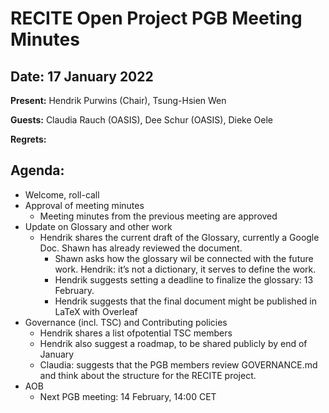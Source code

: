 # RECITE Open Project PGB Meeting Minutes

## Date: 17 January 2022

**Present:** Hendrik Purwins (Chair), Tsung-Hsien Wen

**Guests:**  Claudia Rauch (OASIS), Dee Schur (OASIS), Dieke Oele

**Regrets:**

## Agenda:

* Welcome, roll-call
* Approval of meeting minutes
  * Meeting minutes from the previous meeting are approved
* Update on Glossary and other work
  * Hendrik shares the current draft of the Glossary, currently a Google Doc. Shawn has already reviewed the document.
      * Shawn asks how the glossary wil be connected with the future work. Hendrik: it’s not a dictionary, it serves to define the work. 
      * Hendrik suggests setting a deadline to finalize the glossary: 13 February.
      * Hendrik suggests that the final document might be published in LaTeX with Overleaf
* Governance (incl. TSC) and Contributing policies
  * Hendrik shares a list ofpotential TSC members
  * Hendrik also suggest a roadmap, to be shared publicly by end of January
  * Claudia: suggests that the PGB members review GOVERNANCE.md and think about the structure for the RECITE project. 
* AOB
  * Next PGB meeting: 14 February, 14:00 CET
